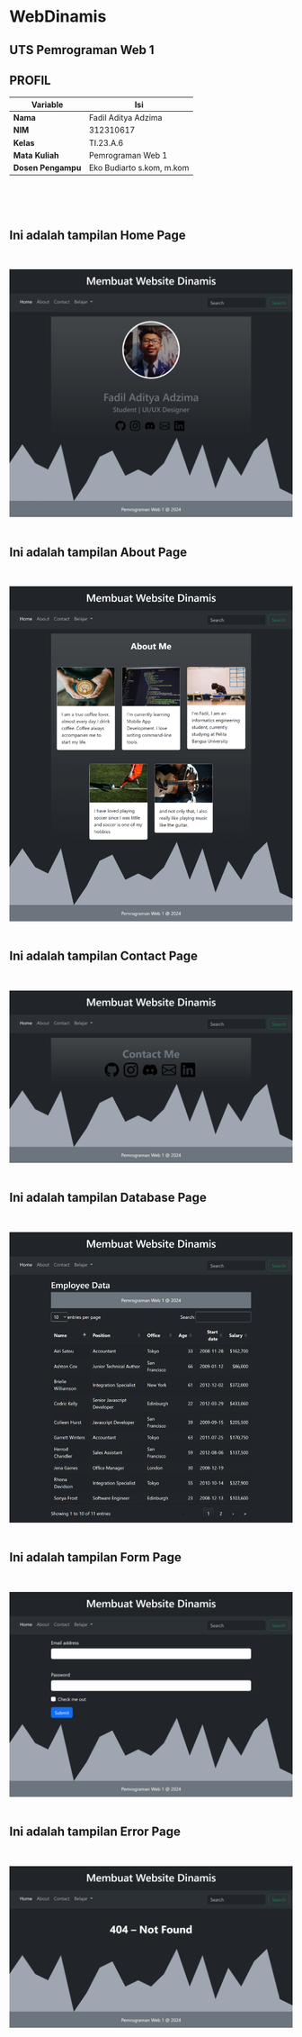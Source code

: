 # WebDinamis
## UTS Pemrograman Web 1

## PROFIL
| Variable           |             Isi            |
| -------------------|----------------------------|
| **Nama**           |         Fadil Aditya Adzima    |
| **NIM**            |          312310617         |
| **Kelas**          |          TI.23.A.6         |
| **Mata Kuliah**    |      Pemrograman Web 1     |
| **Dosen Pengampu** | Eko Budiarto s.kom, m.kom  |

<br> <br> <br>



## Ini adalah tampilan Home Page
<br>

![img](doc/Home.png)
<br> <br>

## Ini adalah tampilan About Page
<br>

![img](doc/About.png)
<br> <br>

## Ini adalah tampilan Contact Page
<br>

![img](doc/Contact.png)
<br> <br>

## Ini adalah tampilan Database Page
<br>

![img](doc/Database.png)
<br> <br>

## Ini adalah tampilan Form Page
<br>

![img](doc/Form.png)
<br> <br>

## Ini adalah tampilan Error Page
<br>

![img](doc/Error.png)


































